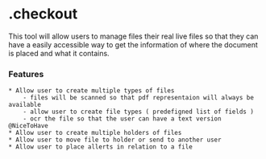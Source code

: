 .checkout
=========

This tool will allow users to manage files their real live files so that they can have a easily accessible way to get the information of where the document is placed and what it contains.

### Features
    * Allow user to create multiple types of files
        - files will be scanned so that pdf representaion will always be available
        - allow user to create file types ( predefigned list of fields )
        - ocr the file so that the user can have a text version @NiceToHave
    * Allow user to create multiple holders of files
    * Allow user to move file to holder or send to another user
    * Allow user to place allerts in relation to a file

